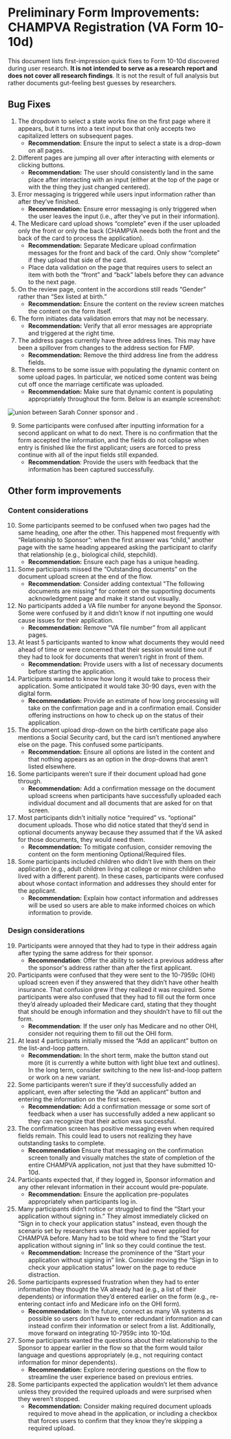 # Preliminary Form Improvements: CHAMPVA Registration (VA Form 10-10d)

This document lists first-impression quick fixes to Form 10-10d discovered during user research. **It is not intended to serve as a research report and does not cover all research findings**. It is not the result of full analysis but rather documents gut-feeling best guesses by researchers.


## Bug Fixes



1. The dropdown to select a state works fine on the first page where it appears, but it turns into a text input box that only accepts two capitalized letters on subsequent pages.
    * **Recommendation**: Ensure the input to select a state is a drop-down on all pages. 
2. Different pages are jumping all over after interacting with elements or clicking buttons. 
    * **Recommendation:** The user should consistently land in the same place after interacting with an input (either at the top of the page or with the thing they just changed centered).
3. Error messaging is triggered while users input information rather than after they’ve finished.
    * **Recommendation:** Ensure error messaging is only triggered when the user leaves the input (i.e., after they’ve put in their information).
4. The Medicare card upload shows “complete” even if the user uploaded only the front or only the back (CHAMPVA needs both the front and the back of the card to process the application).
    * **Recommendation:** Separate Medicare upload confirmation messages for the front and back of the card. Only show “complete” if they upload that side of the card.
    * Place data validation on the page that requires users to select an item with both the “front” and “back” labels before they can advance to the next page.
5. On the review page, content in the accordions still reads “Gender” rather than “Sex listed at birth.”
    * **Recommendation:** Ensure the content on the review screen matches the content on the form itself.
6. The form initiates data validation errors that may not be necessary.
    * **Recommendation:** Verify that all error messages are appropriate and triggered at the right time.
7. The address pages currently have three address lines. This may have been a spillover from changes to the address section for FMP.
    * **Recommendation:** Remove the third address line from the address fields.
8. There seems to be some issue with populating the dynamic content on some upload pages. In particular, we noticed some content was being cut off once the marriage certificate was uploaded.
    * **Recommendation:** Make sure that dynamic content is populating appropriately throughout the form. Below is an example screenshot:
      
![union between Sarah Conner sponsor and .](https://github.com/department-of-veterans-affairs/va.gov-team/assets/147765613/1f7569e0-6ecf-4ab3-8e3f-27db0896e5c2)

9. Some participants were confused after inputting information for a second applicant on what to do next. There is no confirmation that the form accepted the information, and the fields do not collapse when entry is finished like the first applicant; users are forced to press continue with all of the input fields still expanded.
    * **Recommendation**: Provide the users with feedback that the information has been captured successfully. 


## Other form improvements


### Content considerations



10. Some participants seemed to be confused when two pages had the same heading, one after the other. This happened most frequently with “Relationship to Sponsor”: when the first answer was “child,” another page with the same heading appeared asking the participant to clarify that relationship (e.g., biological child, stepchild).
    * **Recommendation:** Ensure each page has a unique heading.
11. Some participants missed the “Outstanding documents” on the document upload screen at the end of the flow.
    * **Recommendation**: Consider adding contextual "The following documents are missing" for content on the supporting documents acknowledgment page and make it stand out visually.
12. No participants added a VA file number for anyone beyond the Sponsor. Some were confused by it and didn’t know if not inputting one would cause issues for their application.
    * **Recommendation:** Remove “VA file number” from all applicant pages.
13. At least 5 participants wanted to know what documents they would need ahead of time or were concerned that their session would time out if they had to look for documents that weren’t right in front of them.
    * **Recommendation:** Provide users with a list of necessary documents before starting the application. 
14. Participants wanted to know how long it would take to process their application. Some anticipated it would take 30-90 days, even with the digital form.
    * **Recommendation:** Provide an estimate of how long processing will take on the confirmation page and in a confirmation email. Consider offering instructions on how to check up on the status of their application.
15. The document upload drop-down on the birth certificate page also mentions a Social Security card, but the card isn’t mentioned anywhere else on the page. This confused some participants.
    * **Recommendation:** Ensure all options are listed in the content and that nothing appears as an option in the drop-downs that aren’t listed elsewhere.
16. Some participants weren’t sure if their document upload had gone through.
    * **Recommendation:** Add a confirmation message on the document upload screens when participants have successfully uploaded each individual document and all documents that are asked for on that screen.
17. Most participants didn’t initially notice “required” vs. “optional” document uploads. Those who did notice stated that they’d send in optional documents anyway because they assumed that if the VA asked for those documents, they would need them. 
    * **Recommendation:** To mitigate confusion, consider removing the content on the form mentioning Optional/Required files. 
18. Some participants included children who didn’t live with them on their application (e.g., adult children living at college or minor children who lived with a different parent). In these cases, participants were confused about whose contact information and addresses they should enter for the applicant.
    * **Recommendation:** Explain how contact information and addresses will be used so users are able to make informed choices on which information to provide.


### Design considerations



19. Participants were annoyed that they had to type in their address again after typing the same address for their sponsor.
    * **Recommendation**: Offer the ability to select a previous address after the sponsor's address rather than after the first applicant.
20. Participants were confused that they were sent to the 10-7959c (OHI) upload screen even if they answered that they didn’t have other health insurance. That confusion grew if they realized it was required. Some participants were also confused that they had to fill out the form once they’d already uploaded their Medicare card, stating that they thought that should be enough information and they shouldn’t have to fill out the form.
    * **Recommendation**: If the user only has Medicare and no other OHI, consider not requiring them to fill out the OHI form.
21. At least 4 participants initially missed the “Add an applicant” button on the list-and-loop pattern.
    * **Recommendation:** In the short term, make the button stand out more (it is currently a white button with light blue text and outlines). In the long term, consider switching to the new list-and-loop pattern or work on a new variant. 
22. Some participants weren’t sure if they’d successfully added an applicant, even after selecting the “Add an applicant” button and entering the information on the first screen.
    * **Recommendation:** Add a confirmation message or some sort of feedback when a user has successfully added a new applicant so they can recognize that their action was successful.
23. The confirmation screen has positive messaging even when required fields remain. This could lead to users not realizing they have outstanding tasks to complete.
    * **Recommendation** Ensure that messaging on the confirmation screen tonally and visually matches the state of completion of the entire CHAMPVA application, not just that they have submitted 10-10d.
24. Participants expected that, if they logged in, Sponsor information and any other relevant information in their account would pre-populate.
    * **Recommendation:** Ensure the application pre-populates appropriately when participants log in. 
25. Many participants didn’t notice or struggled to find the “Start your application without signing in.” They almost immediately clicked on “Sign in to check your application status” instead, even though the scenario set by researchers was that they had never applied for CHAMPVA before. Many had to be told where to find the “Start your application without signing in” link so they could continue the test.
    * **Recommendation:** Increase the prominence of the “Start your application without signing in” link. Consider moving the “Sign in to check your application status” lower on the page to reduce distraction.
26. Some participants expressed frustration when they had to enter information they thought the VA already had (e.g., a list of their dependents) or information they’d entered earlier on the form (e.g., re-entering contact info and Medicare info on the OHI form).
    * **Recommendation:** In the future, connect as many VA systems as possible so users don’t have to enter redundant information and can instead confirm their information or select from a list. Additionally, move forward on integrating 10-7959c into 10-10d. 
27. Some participants wanted the questions about their relationship to the Sponsor to appear earlier in the flow so that the form would tailor language and questions appropriately (e.g., not requiring contact information for minor dependents).
    * **Recommendation:** Explore reordering questions on the flow to streamline the user experience based on previous entries.
28. Some participants expected the application wouldn’t let them advance unless they provided the required uploads and were surprised when they weren’t stopped.
    * **Recommendation:** Consider making required document uploads required to move ahead in the application, or including a checkbox that forces users to confirm that they know they’re skipping a required upload.
